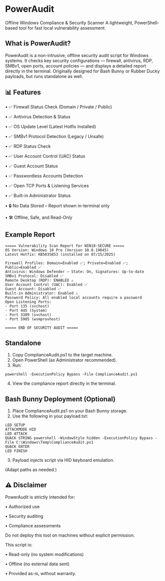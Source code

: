 # PowerAudit

Offline Windows Compliance & Security Scanner
A lightweight, PowerShell-based tool for fast local vulnerability assessment.



## What is PowerAudit?

PowerAudit is a non-intrusive, offline security audit script for Windows systems.
It checks key security configurations — firewall, antivirus, RDP, SMBv1, open ports, account policies — and displays a detailed report directly in the terminal.
Originally designed for Bash Bunny or Rubber Ducky payloads, but runs standalone as well.



## 📊 Features
•	✅ Firewall Status Check (Domain / Private / Public)
 
•	✅ Antivirus Detection & Status
 
•	✅ OS Update Level (Latest Hotfix Installed)
 
•	✅ SMBv1 Protocol Detection (Legacy / Unsafe)
 
•	✅ RDP Status Check
 
•	✅ User Account Control (UAC) Status
 
•	✅ Guest Account Status
 
•	✅ Passwordless Accounts Detection
 
•	✅ Open TCP Ports & Listening Services
 
•	✅ Built-in Administrator Status
 
•	🔒 No Data Stored – Report shown in-terminal only
 
•	🛠️ Offline, Safe, and Read-Only
 

 ## Example Report
 ```
===== Vulnerability Scan Report for WIN10-SECURE =====
OS Version: Windows 10 Pro (Version 10.0.19045)
Latest Hotfix: KB5035853 (installed on 07/15/2025)

Firewall Profiles: Domain=Enabled ✅; Private=Enabled ✅; Public=Enabled ✅
Antivirus: Windows Defender – State: On, Signatures: Up-to-date
SMBv1 Protocol: Disabled ✅
Remote Desktop (RDP): ENABLED ⚠️
User Account Control (UAC): Enabled ✅
Guest Account: Disabled ✅
Built-in Administrator: Enabled ⚠️
Password Policy: All enabled local accounts require a password
Open Listening Ports:
 - Port 135 (svchost)
 - Port 445 (System)
 - Port 3389 (svchost)
 - Port 5985 (wsmprovhost)

===== END OF SECURITY AUDIT =====
```

## Standalone
1.	Copy ComplianceAudit.ps1 to the target machine.
2.	Open PowerShell (as Administrator recommended).
3.	Run: 
 ```
 powershell -ExecutionPolicy Bypass -File ComplianceAudit.ps1
 ```
  4.	View the compliance report directly in the terminal.
     
## Bash Bunny Deployment (Optional)
1.	Place ComplianceAudit.ps1 on your Bash Bunny storage.
2.	Use the following in your payload.txt:
 ```
LED SETUP
ATTACKMODE HID
LED ATTACK
QUACK STRING powershell -WindowStyle hidden -ExecutionPolicy Bypass -File C:\Windows\Temp\ComplianceAudit.ps1
QUACK ENTER
LED FINISH
```
3.	Payload injects script via HID keyboard emulation.

(Adapt paths as needed.)

## ⚠️ Disclaimer

PowerAudit is strictly intended for:

•	Authorized use
 
•	Security auditing
 
•	Compliance assessments
 
Do not deploy this tool on machines without explicit permission.

This script is:

•	Read-only (no system modifications)
	
•	Offline (no external data sent)
	
•	Provided as-is, without warranty.

